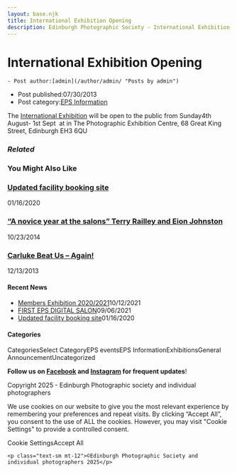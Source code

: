 ```yaml
---
layout: base.njk
title: International Exhibition Opening
description: Edinburgh Photographic Society - International Exhibition Opening
---
```


<div class="container mx-auto px-4 py-8">
  <div class="prose max-w-3xl mx-auto">
    <h1 class="text-3xl font-bold mb-6">International Exhibition Opening</h1>

    - Post author:[admin](/author/admin/ "Posts by admin")
- Post published:07/30/2013
- Post category:[EPS Information](/category/eps_information/)

The [International Exhibition](http://exhibition.edinburghphotographicsociety.co.uk/about) will be open to the public from Sunday4th August- 1st Sept&nbsp; at in The Photographic Exhibition Centre, 68 Great King Street, Edinburgh EH3 6QU

### _Related_

### You Might Also Like

### [Updated facility booking site](/eps_information/updated-facility-booking-site/)
01/16/2020

### [“A novice year at the salons” Terry Railley and Eion Johnston](/eps_information/a-novice-year-at-the-salons-terry-railley-and-eion-johnston/)
10/23/2014

### [Carluke Beat Us – Again!](/eps_information/phoenix-group-news/)
12/13/2013

#### Recent News

- [Members Exhibition 2020/2021](/uncategorized/20207/)10/12/2021
- [FIRST EPS DIGITAL SALON](/uncategorized/19611/)09/06/2021
- [Updated facility booking site](/eps_information/updated-facility-booking-site/)01/16/2020

#### Categories
CategoriesSelect CategoryEPS eventsEPS InformationExhibitionsGeneral AnnouncementUncategorized

**Follow us on [Facebook](https://www.facebook.com/EdinburghPhotographicSociety/) and [Instagram](https://www.instagram.com/edinburghphotographicsociety) for frequent updates**!

 Copyright 2025 - Edinburgh Photographic society and individual photographers 

We use cookies on our website to give you the most relevant experience by remembering your preferences and repeat visits. By clicking “Accept All”, you consent to the use of ALL the cookies. However, you may visit "Cookie Settings" to provide a controlled consent.

Cookie SettingsAccept All

    <p class="text-sm mt-12">©Edinburgh Photographic Society and individual photographers 2025</p>
  </div>
</div>